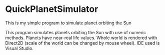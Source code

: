 # QuickPlanetSimulator
This is my simple program to simulate planet orbiting the Sun

This program simulates planets orbiting the Sun with use of numeric methods. Planets have near-real life values. Whole world is rendered with Direct2D (scale of the world can be changed by mouse wheel). IDE used is Visual Studio.
